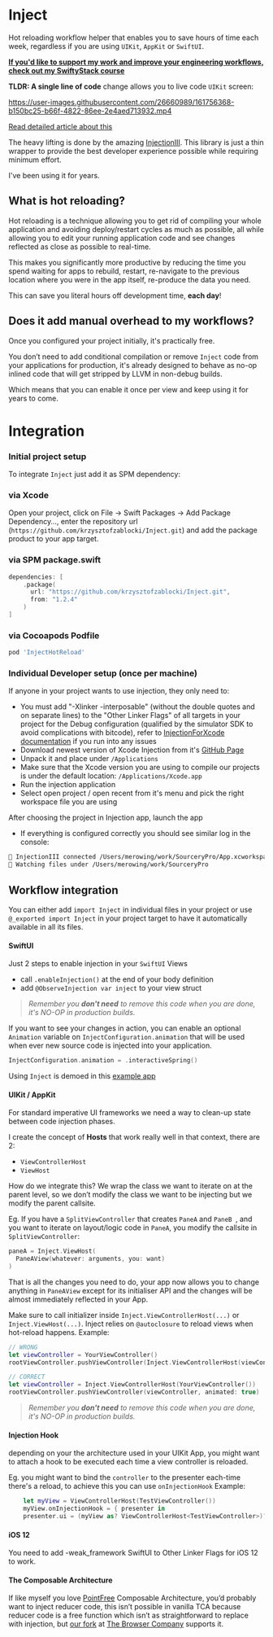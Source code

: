 # Inject
Hot reloading workflow helper that enables you to save hours of time each week, regardless if you are using `UIKit`, `AppKit` or `SwiftUI`.

[**If you'd like to support my work and improve your engineering workflows, check out my SwiftyStack course**](https://www.swiftystack.com/)

**TLDR: A single line of code** change allows you to live code `UIKit` screen:


https://user-images.githubusercontent.com/26660989/161756368-b150bc25-b66f-4822-86ee-2e4aed713932.mp4



[Read detailed article about this](https://merowing.info/2022/04/hot-reloading-in-swift/)

The heavy lifting is done by the amazing [InjectionIII](https://github.com/johnno1962/InjectionIII). This library is just a thin wrapper to provide the best developer experience possible while requiring minimum effort. 

I've been using it for years.

## What is hot reloading?
Hot reloading is a technique allowing you to get rid of compiling your whole application and avoiding deploy/restart cycles as much as possible, all while allowing you to edit your running application code and see changes reflected as close as possible to real-time.

This makes you significantly more productive by reducing the time you spend waiting for apps to rebuild, restart, re-navigate to the previous location where you were in the app itself, re-produce the data you need.

This can save you literal hours off development time, **each day**! 

## Does it add manual overhead to my workflows?
Once you configured your project initially, it's practically free.

You don’t need to add conditional compilation or remove `Inject` code from your applications for production, it's already designed to behave as no-op inlined code that will get stripped by LLVM in non-debug builds. 

Which means that you can enable it once per view and keep using it for years to come.

# Integration
### Initial project setup

To integrate `Inject` just add it as SPM dependency:

### via Xcode

Open your project, click on File → Swift Packages → Add Package Dependency…, enter the repository url (`https://github.com/krzysztofzablocki/Inject.git`) and add the package product to your app target.

### via SPM package.swift

```swift
dependencies: [
    .package(
      url: "https://github.com/krzysztofzablocki/Inject.git",
      from: "1.2.4"
    )
]
```

### via Cocoapods Podfile

```ruby
pod 'InjectHotReload'
```

### Individual Developer setup (once per machine)
If anyone in your project wants to use injection, they only need to:

- You must add "-Xlinker -interposable" (without the double quotes and on separate lines) to the "Other Linker Flags" of all targets in your project for the Debug configuration (qualified by the simulator SDK to avoid complications with bitcode), refer to [InjectionForXcode documentation](https://github.com/johnno1962/InjectionIII#limitationsfaq) if you run into any issues
-  Download newest version of Xcode Injection from it's [GitHub Page](https://github.com/johnno1962/InjectionIII/releases)
  - Unpack it and place under `/Applications`
- Make sure that the Xcode version you are using to compile our projects is under the default location: `/Applications/Xcode.app`
- Run the injection application
- Select open project / open recent from it's menu and pick the right workspace file you are using

 After choosing the project in Injection app, launch the app
- If everything is configured correctly you should see similar log in the console:

```bash
💉 InjectionIII connected /Users/merowing/work/SourceryPro/App.xcworkspace
💉 Watching files under /Users/merowing/work/SourceryPro
```

## Workflow integration
You can either add `import Inject` in individual files in your project or use 
`@_exported import Inject` in your project target to have it automatically available in all its files.

#### **SwiftUI**
Just 2 steps to enable injection in your `SwiftUI` Views

- call `.enableInjection()` at the end of your body definition
- add `@ObserveInjection var inject` to your view struct

> *Remember you **don't need** to remove this code when you are done, it's NO-OP in production builds.*

If you want to see your changes in action, you can enable an optional `Animation` variable on `InjectConfiguration.animation` that will be used when ever new source code is injected into your application.

```swift
InjectConfiguration.animation = .interactiveSpring()
```

Using `Inject` is demoed in this [example app](https://github.com/MarcoEidinger/InjectSwiftUIExample) 

####  **UIKit / AppKit**
For standard imperative UI frameworks we need a way to clean-up state between code injection phases. 

I create the concept of **Hosts** that work really well in that context, there are 2:

- `ViewControllerHost`
- `ViewHost`

How do we integrate this? We wrap the class we want to iterate on at the parent level, so we don’t modify the class we want to be injecting but we modify the parent callsite.

Eg. If you have a `SplitViewController` that creates `PaneA` and `PaneB `, and you want to iterate on layout/logic code in `PaneA`, you modify the callsite in `SplitViewController`:

```swift
paneA = Inject.ViewHost(
  PaneAView(whatever: arguments, you: want)
)
```

That is all the changes you need to do, your app now allows you to change anything in `PaneAView` except for its initialiser API and the changes will be almost immediately reflected in your App.

Make sure to call initializer inside `Inject.ViewControllerHost(...)` or `Inject.ViewHost(...)`. Inject relies on `@autoclosure` to reload views when hot-reload happens. Example:
```swift
// WRONG
let viewController = YourViewController()
rootViewController.pushViewController(Inject.ViewControllerHost(viewController), animated: true)

// CORRECT
let viewController = Inject.ViewControllerHost(YourViewController())
rootViewController.pushViewController(viewController, animated: true)
```

> *Remember you **don't need** to remove this code when you are done, it's NO-OP in production builds.*

#### Injection Hook
depending on your the architecture used in your UIKit App, you might want to attach a hook to be executed each time a view controller is reloaded.

Eg. you might want to bind the `controller` to the presenter each-time there's a reload, to achieve this you can use `onInjectionHook`
   Example:

```swift
    let myView = ViewControllerHost(TestViewController())
    myView.onInjectionHook = { presenter in
    presenter.ui = (myView as? ViewControllerHost<TestViewController>)?.instance /*each time there's a reload, this line will be executed*/
```

#### iOS 12
You need to add -weak_framework SwiftUI to Other Linker Flags for iOS 12 to work.

#### The Composable Architecture

If like myself you love [PointFree](https://pointfree.co/) Composable Architecture, you’d probably want to inject reducer code, this isn’t possible in vanilla TCA because reducer code is a free function which isn’t as straightforward to replace with injection, but [our fork](https://github.com/thebrowsercompany/swift-composable-architecture) at [The Browser Company](https://thebrowser.company/) supports it.
